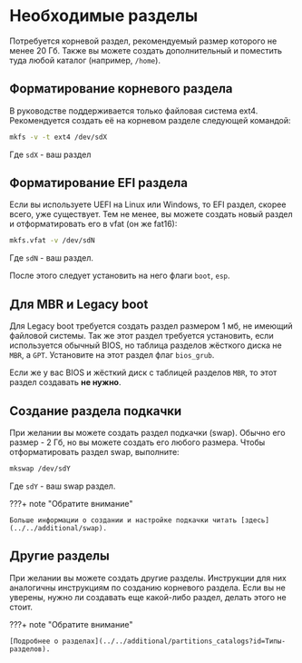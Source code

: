 # Необходимые разделы

Потребуется корневой раздел, рекомендуемый размер которого не менее 20 Гб. Также вы можете создать дополнительный и поместить туда любой каталог (например, `/home`).

## Форматирование корневого раздела

<!-- Удалено уточнение про GParted потому что:
 - Предполагается, что пользователь, собирающий LX4U, знает об этом инструменте, либо о подобных;
 - В данном руководстве рассказывать о каких-то дополнительных инструментах для работы с дисками будет излишним, ИМХО
-->
В руководстве поддерживается только файловая система ext4. Рекомендуется создать её на корневом разделе следующей командой:

```bash
mkfs -v -t ext4 /dev/sdX
```

Где `sdX` - ваш раздел

## Форматирование EFI раздела

Если вы используете UEFI на Linux или Windows, то EFI раздел, скорее всего, уже существует. Тем не менее, вы можете создать новый раздел и отформатировать его в vfat (он же fat16):

```bash
mkfs.vfat -v /dev/sdN
```

Где `sdN` - ваш раздел.

После этого следует установить на него флаги `boot`, `esp`.

## Для MBR и Legacy boot

Для Legacy boot требуется создать раздел размером 1 мб, не имеющий файловой системы. Так же этот раздел требуется установить, если используется обычный BIOS, но таблица разделов жёсткого диска не `MBR`, а `GPT`. Установите на этот раздел флаг `bios_grub`.

Если же у вас BIOS и жёсткий диск с таблицей разделов `MBR`, то этот раздел создавать **не нужно**.

## Создание раздела подкачки

При желании вы можете создать раздел подкачки (swap). Обычно его размер - 2 Гб, но вы можете создать его любого размера. Чтобы отформатировать раздел swap, выполните:

```bash
mkswap /dev/sdY
```

Где `sdY` - ваш swap раздел.

???+ note "Обратите внимание"

    Больше информации о создании и настройке подкачки читать [здесь](../../additional/swap).

## Другие разделы

При желании вы можете создать другие разделы. Инструкции для них аналогичны инструкциям по созданию корневого раздела. Если вы не уверены, нужно ли создавать еще какой-либо раздел, делать этого не стоит.

???+ note "Обратите внимание"

    [Подробнее о разделах](../../additional/partitions_catalogs?id=Типы-разделов).
